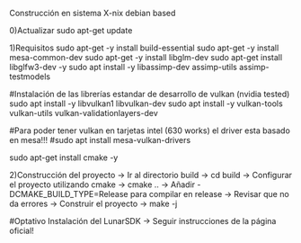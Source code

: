 Construcción en sistema X-nix debian based

0)Actualizar
sudo apt-get update

1)Requisitos
sudo apt-get -y install build-essential
sudo apt-get -y install mesa-common-dev
sudo apt-get -y install libglm-dev
sudo apt-get install libglfw3-dev  -y 
sudo apt install -y libassimp-dev assimp-utils assimp-testmodels
 
#Instalación de las librerías estandar de desarrollo de vulkan (nvidia tested)
sudo apt install -y libvulkan1 libvulkan-dev
sudo apt install -y vulkan-tools vulkan-utils vulkan-validationlayers-dev

#Para poder tener vulkan en tarjetas intel (630 works) el driver esta basado en mesa!!!
#sudo apt install mesa-vulkan-drivers

sudo apt-get install cmake -y 

2)Construcción del proyecto
-> Ir al directorio build -> cd build
-> Configurar el proyecto utilizando cmake -> cmake .. 
	-> Añadir -DCMAKE_BUILD_TYPE=Release para compilar en release
	-> Revisar que no da errores
-> Construir el proyecto -> make -j

#Optativo
Instalación del LunarSDK -> Seguir instrucciones de la página oficial!
